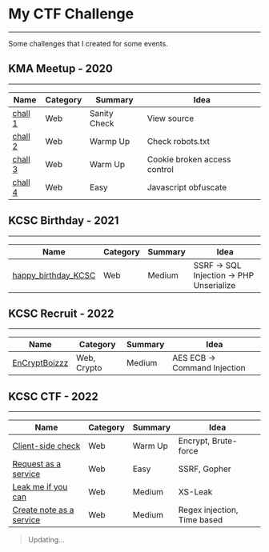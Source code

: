 # **My CTF Challenge**
<hr />

Some challenges that I created for some events.  
  
## **KMA Meetup - 2020**
<hr />

Name | Category | Summary | Idea
--- | --- | --- | --- |
[chall 1](https://github.com/nhienit2010/My-CTF-Challenge/tree/main/Meetup%202020/chall1) | Web | Sanity Check | View source
[chall 2](https://github.com/nhienit2010/My-CTF-Challenge/tree/main/Meetup%202020/chall2) | Web | Warmp Up | Check robots.txt 
[chall 3](https://github.com/nhienit2010/My-CTF-Challenge/tree/main/Meetup%202020/chall3) | Web | Warm Up | Cookie broken access control
[chall 4](https://github.com/nhienit2010/My-CTF-Challenge/tree/main/Meetup%202020/chall4) | Web | Easy | Javascript obfuscate  

## **KCSC Birthday - 2021**
<hr />

Name | Category | Summary | Idea
--- | --- | --- | --- |
[happy_birthday_KCSC](https://github.com/nhienit2010/My-CTF-Challenge/tree/main/KCSC%20Birthday%202021/happy_birthday_KCSC) | Web | Medium | SSRF -> SQL Injection -> PHP Unserialize  

## **KCSC Recruit - 2022**
<hr />

Name | Category | Summary | Idea
--- | --- | --- | --- |
[EnCryptBoizzz](https://github.com/nhienit2010/My-CTF-Challenge/tree/main/KCSC%20Recruit/EnCryptBoizzz) | Web, Crypto | Medium | AES ECB -> Command Injection

## **KCSC CTF - 2022**
<hr />

Name | Category | Summary | Idea
--- | --- | --- | --- |
[Client-side check](https://github.com/nhienit2010/My-CTF-Challenge/tree/main/KCSC-CTF-2022/Client-side%20check) | Web | Warm Up | Encrypt, Brute-force
[Request as a service](https://github.com/nhienit2010/My-CTF-Challenge/tree/main/KCSC-CTF-2022/Request%20as%20a%20service) | Web | Easy | SSRF, Gopher 
[Leak me if you can]([https://github.com/nhienit2010/My-CTF-Challenge/tree/main/Meetup%202020/chall3](https://github.com/nhienit2010/My-CTF-Challenge/tree/main/KCSC-CTF-2022/Leak%20me%20if%20you%20can/chall)) | Web | Medium | XS-Leak
[Create note as a service](https://github.com/nhienit2010/My-CTF-Challenge/tree/main/KCSC-CTF-2022/Create%20note%20as%20a%20service/chall) | Web | Medium | Regex injection, Time based  

> Updating...
